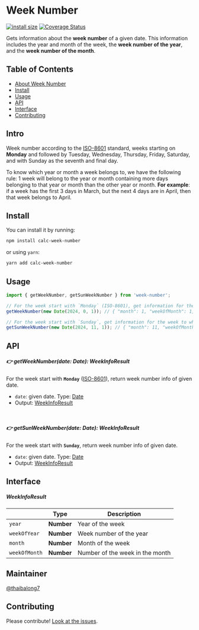 # Week Number

[![install size](https://packagephobia.com/badge?p=calc-week-number)](https://packagephobia.com/result?p=calc-week-number)
[![Coverage Status](https://coveralls.io/repos/github/thaibalong7/calc-week-number/badge.svg?branch=master)](https://coveralls.io/github/thaibalong7/calc-week-number?branch=master)

Gets information about the **week number** of a given date. This information includes the year and month of the week, the **week number of the year**, and the **week number of the month**. 

## Table of Contents

- [About Week Number](#intro)
- [Install](#install)
- [Usage](#usage)
- [API](#api)
- [Interface](#interface)
- [Contributing](#contributing)

## Intro
Week number according to the [ISO-8601](https://en.wikipedia.org/wiki/ISO_8601) standard, weeks starting on **Monday** and followed by Tuesday, Wednesday, Thursday, Friday, Saturday, and with Sunday as the seventh and final day.

To know which year or month a week belongs to, we have the following rule: 1 week will belong to the year or month containing more days belonging to that year or month than the other year or month.
**For example**: if a week has the first 3 days in March, but the next 4 days are in April, then that week belongs to April.

## Install

You can install it by running:

```sh
npm install calc-week-number
```

or using `yarn`:
```sh
yarn add calc-week-number
```

## Usage

```javascript
import { getWeekNumber, getSunWeekNumber } from 'week-number';

// For the week start with `Monday` (ISO-8601), get information for the week to which 2024/01/01 belongs 
getWeekNumber(new Date(2024, 0, 1)); // { "month": 1, "weekOfMonth": 1, "year": 2024, "weekOfYear": 1 }

// For the week start with `Sunday`, get information for the week to which 2024/12/01 belongs  
getSunWeekNumber(new Date(2024, 11, 1)); // { "month": 11, "weekOfMonth": 4, "year": 2024, "weekOfYear": 48 }
```

## API

##### :point_right: getWeekNumber(date: Date): WeekInfoResult
For the week start with **`Monday`** ([ISO-8601](https://en.wikipedia.org/wiki/ISO_8601)), return week number info of given date.
- `date`: given date. Type: [Date](https://developer.mozilla.org/en-US/docs/Web/JavaScript/Reference/Global_Objects/Date)
- Output: [WeekInfoResult](#weekinforesult)
<br/>

##### :point_right: getSunWeekNumber(date: Date): WeekInfoResult
For the week start with **`Sunday`**, return week number info of given date.
- `date`: given date. Type: [Date](https://developer.mozilla.org/en-US/docs/Web/JavaScript/Reference/Global_Objects/Date)
- Output: [WeekInfoResult](#weekinforesult)

## Interface

##### WeekInfoResult
|               | Type        | Description
| -----------   | ----------- | -----------
| `year`        | **Number**  | Year of the week
| `weekOfYear`  | **Number**  | Week number of the year
| `month`       | **Number**  | Month of the week
| `weekOfMonth` | **Number**  | Number of the week in the month


## Maintainer

[@thaibalong7](https://github.com/thaibalong7)

## Contributing

Please contribute! [Look at the issues](https://github.com/thaibalong7/week-number/issues).
